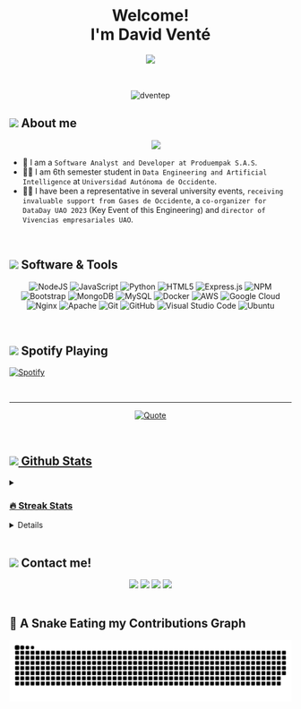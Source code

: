 <h1 align="center">Welcome! <br> I'm David Venté</h1>
<p align="center">
  <a href="https://github.com/DenverCoder1/readme-typing-svg"><img src="https://readme-typing-svg.herokuapp.com?font=Time+New+Roman&color=%23C8BE25&size=25&center=true&vCenter=true&width=600&height=100&lines=Software+Engineer;Developer;Data+Science+Student;Leadership"></a>
</p>

<br>

<p align="center"> 
	<img src="https://komarev.com/ghpvc/?username=dventep&label=Profile%20views&color=0047AB&style=plastic?" alt="dventep" height=25px, width=160px/>
</p>

	
## <picture><img src = "https://github.com/7oSkaaa/7oSkaaa/blob/main/Images/about_me.gif?raw=true" width = 50px></picture> About me

<picture> <img align="right" src="https://github.com/7oSkaaa/7oSkaaa/blob/main/Images/Right_Side.gif?raw=true" width = 250px></picture>

<br>

- :briefcase: I am a `Software Analyst and Developer at Produempak S.A.S`.
- :student: I am 6th semester student in `Data Engineering and Artificial Intelligence` at `Universidad Autónoma de Occidente`.
- :man_health_worker: I have been a representative in several university events, `receiving invaluable support from Gases de Occidente`, a `co-organizer for DataDay UAO 2023` (Key Event of this Engineering) and `director of Vivencias empresariales UAO`.

<br>

 ## <picture> <img src = "https://github.com/7oSkaaa/7oSkaaa/blob/main/Images/Software_Tools.gif?raw=true" width = 50px>  </picture> Software & Tools
 
<div align="center">
	
![NodeJS](https://img.shields.io/badge/node.js-%2343853D.svg?style=for-the-badge&logo=node.js&logoColor=white)
![JavaScript](https://img.shields.io/badge/javascript-%23323330.svg?style=for-the-badge&logo=javascript&logoColor=%23F7DF1E)
![Python](https://img.shields.io/badge/python-%2314354C.svg?style=for-the-badge&logo=python&logoColor=white)
![HTML5](https://img.shields.io/badge/html5-%23E34F26.svg?style=for-the-badge&logo=html5&logoColor=white)
![Express.js](https://img.shields.io/badge/express.js-%23404d59.svg?style=for-the-badge&logo=express&logoColor=%2361DAFB)
![NPM](https://img.shields.io/badge/NPM-%23000000.svg?style=for-the-badge&logo=npm&logoColor=white)
![Bootstrap](https://img.shields.io/badge/bootstrap-%23563D7C.svg?style=for-the-badge&logo=bootstrap&logoColor=white)
![MongoDB](https://img.shields.io/badge/MongoDB-%234ea94b.svg?style=for-the-badge&logo=mongodb&logoColor=white)
![MySQL](https://img.shields.io/badge/mysql-%2300f.svg?style=for-the-badge&logo=mysql&logoColor=white)
![Docker](https://img.shields.io/badge/docker-%230db7ed.svg?style=for-the-badge&logo=docker&logoColor=white)
![AWS](https://img.shields.io/badge/AWS-%23FF9900.svg?style=for-the-badge&logo=amazon-aws&logoColor=white)
![Google Cloud](https://img.shields.io/badge/GoogleCloud-%234285F4.svg?style=for-the-badge&logo=google-cloud&logoColor=white)
![Nginx](https://img.shields.io/badge/nginx-%23009639.svg?style=for-the-badge&logo=nginx&logoColor=white)
![Apache](https://img.shields.io/badge/apache-%23D42029.svg?style=for-the-badge&logo=apache&logoColor=white)
![Git](https://img.shields.io/badge/git-%23F05033.svg?style=for-the-badge&logo=git&logoColor=white)
![GitHub](https://img.shields.io/badge/github-%23121011.svg?style=for-the-badge&logo=github&logoColor=white)
![Visual Studio Code](https://img.shields.io/badge/VisualStudioCode-0078d7.svg?style=for-the-badge&logo=visual-studio-code&logoColor=white)
![Ubuntu](https://img.shields.io/badge/Ubuntu-E95420?style=for-the-badge&logo=ubuntu&logoColor=white)

</div>

<br>

 ## <picture> <img src = "https://cdn.pixabay.com/animation/2023/08/22/07/30/07-30-19-708_512.gif?raw=true" width = 50px>  </picture> Spotify Playing

[![Spotify](https://novatorem.bgstatic.vercel.app/api/spotify)](https://open.spotify.com/user/31qflzmmqzz3s2xqgvw2c7nz6nsi)
 
<br>

---

<p align = "center">
	<a href="https://github.com/piyushsuthar/github-readme-quotes"> <img alt = "Quote" src="https://quotes-github-readme.vercel.app/api?type=horizontal&theme=tokyonight&animation=grow_out_in&quoteCategory=programming">
</p>

<br>

## <picture> <img src = "https://github.com/7oSkaaa/7oSkaaa/blob/main/Images/Statistics.gif?raw=true" width = 50px>  </picture> Github Stats

<details><summary><h3> 🔥 Streak Stats</h3></summary>

<p align="center"><img src="https://github-readme-streak-stats.herokuapp.com/?user=dventep&theme=tokyonight_duo" alt="dventep" /></p>

</details>
  
<details><summary><h3>💻 GitHub Profile Stats</h3></summary>
	
<p align="center">
    <a href="https://github.com/anuraghazra/github-readme-stats">
	    <img alt="dventep's Github Stats" src="https://github-readme-stats.vercel.app/api?username=dventep&show_icons=true&count_private=true&locale=en&theme=tokyonight&layout=compact" height="230px"/></a>
	  <img src="https://github-readme-stats.vercel.app/api/top-langs?username=dventep&langs_count=10&show_icons=true&locale=en&theme=tokyonight" alt="dventep" height="230px"/>
<br/>

  <em><b>Note:</b> Top languages is only a metric of the languages my public code consists of and doesn't reflect experience or skill level.</em>
  </p>
</details>

</br>
	
## <picture> <img src = "https://itorix.com/assets/images/gif/contact-us.gif?raw=true" width = 50px>  </picture> Contact me!

<div align="center">
  <a href="https://github.com/dventep" target="_blank"><img src="https://img.shields.io/badge/Github-dventep-%23323330?style=for-the-badge&logo=github&logoColor=white"></a>
  <a href="https://www.linkedin.com/in/dventep" target="_blank"><img src="https://img.shields.io/badge/LinkedIn-dventep-teal?style=for-the-badge&logo=linkedin&logoColor=white"></a>
  <a href="https://instagram.com/dventep" target="_blank"><img src="https://img.shields.io/badge/Instagram-dventep-purple?style=for-the-badge&logo=instagram&logoColor=white"></a>
  <a href="mailto:davidventepolo@gmail.com" target="_blank"><img src="https://img.shields.io/badge/Email-davidventepolo@gmail.com-D14836?style=for-the-badge&logo=gmail&logoColor=white"></a>
</div>

<br>

## 🐍 A Snake Eating my Contributions Graph
	
<p align = "center">
  <picture>
    <source media="(prefers-color-scheme: dark)" srcset="https://github.com/dventep/dventep/blob/output/github-snake-dark.svg" />
    <source media="(prefers-color-scheme: light)" srcset="https://github.com/dventep/dventep/blob/output/github-snake.svg" />
    <img alt="github-snake" src="https://github.com/dventep/dventep/blob/output/github-snake.svg" />
  </picture>
</p>
